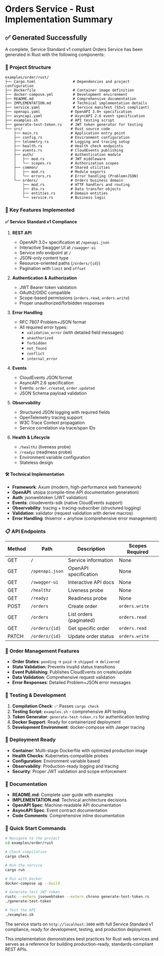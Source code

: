 # Orders Service - Rust Implementation Summary

## ✅ Generated Successfully

A complete, Service Standard v1 compliant Orders Service has been generated in Rust with the following components:

### 📁 Project Structure

```
examples/order/rust/
├── Cargo.toml                 # Dependencies and project configuration
├── Dockerfile                 # Container image definition
├── docker-compose.yml         # Development environment
├── README.md                  # Comprehensive documentation
├── IMPLEMENTATION.md          # Technical implementation details
├── service.yaml               # Service manifest (SSv1 compliant)
├── openapi.yaml              # OpenAPI 3.0+ specification
├── asyncapi.yaml             # AsyncAPI 2.6 event specification
├── examples.sh               # API testing script
├── generate-test-token.rs    # JWT token generator for testing
└── src/                      # Rust source code
    ├── main.rs               # Application entry point
    ├── config.rs             # Environment configuration
    ├── telemetry.rs          # Logging and tracing setup
    ├── health.rs             # Health check endpoints
    ├── events.rs             # CloudEvents publishing
    ├── auth/                 # Authentication module
    │   ├── mod.rs            # JWT middleware
    │   └── scopes.rs         # Authorization scopes
    ├── common/               # Shared utilities
    │   ├── mod.rs            # Module exports
    │   └── errors.rs         # Error handling (Problem+JSON)
    └── orders/               # Orders business domain
        ├── mod.rs            # HTTP handlers and routing
        ├── dto.rs            # Data transfer objects
        ├── entities.rs       # Domain entities
        └── service.rs        # Business logic
```

### 🚀 Key Features Implemented

#### ✅ Service Standard v1 Compliance

1. **REST API**

   - OpenAPI 3.0+ specification at `/openapi.json`
   - Interactive Swagger UI at `/swagger-ui`
   - Service info endpoint at `/`
   - JSON-only content type
   - Resource-oriented paths (`/orders/{id}`)
   - Pagination with `limit` and `offset`

2. **Authentication & Authorization**

   - JWT Bearer token validation
   - OAuth2/OIDC compatible
   - Scope-based permissions (`orders.read`, `orders.write`)
   - Proper unauthorized/forbidden responses

3. **Error Handling**

   - RFC 7807 Problem+JSON format
   - All required error types:
     - `validation_error` (with detailed field messages)
     - `unauthorized`
     - `forbidden`
     - `not_found`
     - `conflict`
     - `internal_error`

4. **Events**

   - CloudEvents JSON format
   - AsyncAPI 2.6 specification
   - Events: `order.created`, `order.updated`
   - JSON Schema payload validation

5. **Observability**

   - Structured JSON logging with required fields
   - OpenTelemetry tracing support
   - W3C Trace Context propagation
   - Service correlation via trace/span IDs

6. **Health & Lifecycle**
   - `/healthz` (liveness probe)
   - `/readyz` (readiness probe)
   - Environment variable configuration
   - Stateless design

#### 🛠 Technical Implementation

- **Framework**: Axum (modern, high-performance web framework)
- **OpenAPI**: utoipa (compile-time API documentation generation)
- **Auth**: jsonwebtoken (JWT validation)
- **Events**: cloudevents-sdk (native CloudEvents support)
- **Observability**: tracing + tracing-subscriber (structured logging)
- **Validation**: validator (request validation with derive macros)
- **Error Handling**: thiserror + anyhow (comprehensive error management)

### 📋 API Endpoints

| Method | Path            | Description             | Scopes Required |
| ------ | --------------- | ----------------------- | --------------- |
| GET    | `/`             | Service information     | None            |
| GET    | `/openapi.json` | OpenAPI specification   | None            |
| GET    | `/swagger-ui`   | Interactive API docs    | None            |
| GET    | `/healthz`      | Liveness probe          | None            |
| GET    | `/readyz`       | Readiness probe         | None            |
| POST   | `/orders`       | Create order            | `orders.write`  |
| GET    | `/orders`       | List orders (paginated) | `orders.read`   |
| GET    | `/orders/{id}`  | Get specific order      | `orders.read`   |
| PATCH  | `/orders/{id}`  | Update order status     | `orders.write`  |

### 🎯 Order Management Features

- **Order States**: `pending` → `paid` → `shipped` → `delivered`
- **State Validation**: Prevents invalid status transitions
- **Event Publishing**: Publishes CloudEvents on create/update
- **Data Validation**: Comprehensive request validation
- **Error Responses**: Detailed Problem+JSON error messages

### 🧪 Testing & Development

1. **Compilation Check**: ✅ Passes `cargo check`
2. **Testing Script**: `examples.sh` - comprehensive API testing
3. **Token Generator**: `generate-test-token.rs` for authentication testing
4. **Docker Support**: Ready for containerized deployment
5. **Development Environment**: docker-compose with Jaeger tracing

### 🚢 Deployment Ready

- **Container**: Multi-stage Dockerfile with optimized production image
- **Health Checks**: Kubernetes-compatible probes
- **Configuration**: Environment variable based
- **Observability**: Production-ready logging and tracing
- **Security**: Proper JWT validation and scope enforcement

### 📖 Documentation

- **README.md**: Complete user guide with examples
- **IMPLEMENTATION.md**: Technical architecture decisions
- **OpenAPI Spec**: Machine-readable API documentation
- **AsyncAPI Spec**: Event contract documentation
- **Code Comments**: Comprehensive inline documentation

### 🔧 Quick Start Commands

```bash
# Navigate to the project
cd examples/order/rust

# Check compilation
cargo check

# Run the service
cargo run

# Run with Docker
docker-compose up --build

# Generate test JWT token
rustc --extern jsonwebtoken --extern chrono generate-test-token.rs
./generate-test-token

# Test the API
./examples.sh
```

The service starts on `http://localhost:3000` with full Service Standard v1 compliance, ready for development, testing, and production deployment.

This implementation demonstrates best practices for Rust web services and serves as a reference for building production-ready, standards-compliant REST APIs.
